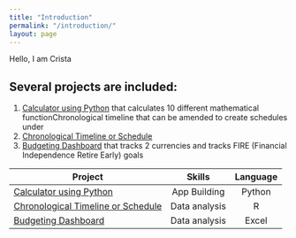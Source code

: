 ```yaml
---
title: "Introduction"
permalink: "/introduction/"
layout: page
---
```


Hello, I am Crista 

## Several projects are included: 
1. [Calculator using Python](https://cwathen.github.io/Portfolio/Python_Calculator/) that calculates 10 different mathematical functionChronological timeline that can be amended to create schedules under 
2. [Chronological Timeline or Schedule]( https://cwathen.github.io/Portfolio/Chronological_timeline/)
3. [Budgeting Dashboard](https://cwathen.github.io/Portfolio/Budget_Dashboard/) that tracks 2 currencies and tracks FIRE (Financial Independence Retire Early) goals
 

|Project|Skills|Language|
|-------|:----:|:-------:|
| [Calculator using Python](https://cwathen.github.io/Portfolio/Python_Calculator/)|App Building|Python|
| [Chronological Timeline or Schedule](https://cwathen.github.io/Portfolio/Chronological_timeline/)| Data analysis | R |
| [Budgeting Dashboard](https://cwathen.github.io/Portfolio/Budget_Dashboard/)| Data analysis | Excel |

